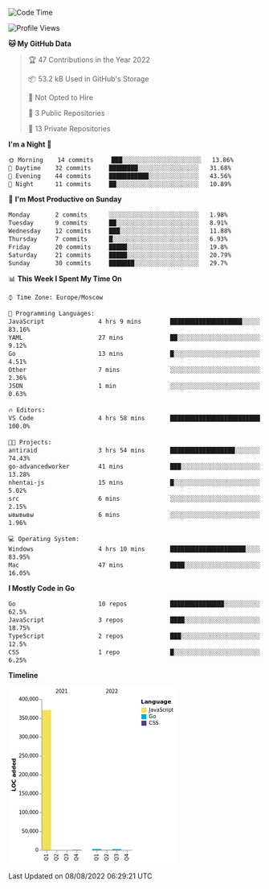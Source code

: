 <!--START_SECTION:waka-->
![Code Time](http://img.shields.io/badge/Code%20Time-398%20hrs%2055%20mins-blue)

![Profile Views](http://img.shields.io/badge/Profile%20Views-0-blue)

**🐱 My GitHub Data** 

> 🏆 47 Contributions in the Year 2022
 > 
> 📦 53.2 kB Used in GitHub's Storage 
 > 
> 🚫 Not Opted to Hire
 > 
> 📜 3 Public Repositories 
 > 
> 🔑 13 Private Repositories  
 > 
**I'm a Night 🦉** 

```text
🌞 Morning    14 commits     ███░░░░░░░░░░░░░░░░░░░░░░   13.86% 
🌆 Daytime    32 commits     ████████░░░░░░░░░░░░░░░░░   31.68% 
🌃 Evening    44 commits     ███████████░░░░░░░░░░░░░░   43.56% 
🌙 Night      11 commits     ██░░░░░░░░░░░░░░░░░░░░░░░   10.89%

```
📅 **I'm Most Productive on Sunday** 

```text
Monday       2 commits      ░░░░░░░░░░░░░░░░░░░░░░░░░   1.98% 
Tuesday      9 commits      ██░░░░░░░░░░░░░░░░░░░░░░░   8.91% 
Wednesday    12 commits     ███░░░░░░░░░░░░░░░░░░░░░░   11.88% 
Thursday     7 commits      █░░░░░░░░░░░░░░░░░░░░░░░░   6.93% 
Friday       20 commits     █████░░░░░░░░░░░░░░░░░░░░   19.8% 
Saturday     21 commits     █████░░░░░░░░░░░░░░░░░░░░   20.79% 
Sunday       30 commits     ███████░░░░░░░░░░░░░░░░░░   29.7%

```


📊 **This Week I Spent My Time On** 

```text
⌚︎ Time Zone: Europe/Moscow

💬 Programming Languages: 
JavaScript               4 hrs 9 mins        ████████████████████░░░░░   83.16% 
YAML                     27 mins             ██░░░░░░░░░░░░░░░░░░░░░░░   9.12% 
Go                       13 mins             █░░░░░░░░░░░░░░░░░░░░░░░░   4.51% 
Other                    7 mins              ░░░░░░░░░░░░░░░░░░░░░░░░░   2.36% 
JSON                     1 min               ░░░░░░░░░░░░░░░░░░░░░░░░░   0.63%

🔥 Editors: 
VS Code                  4 hrs 58 mins       █████████████████████████   100.0%

🐱‍💻 Projects: 
antiraid                 3 hrs 54 mins       ██████████████████░░░░░░░   74.43% 
go-advancedworker        41 mins             ███░░░░░░░░░░░░░░░░░░░░░░   13.28% 
nhentai-js               15 mins             █░░░░░░░░░░░░░░░░░░░░░░░░   5.02% 
src                      6 mins              ░░░░░░░░░░░░░░░░░░░░░░░░░   2.15% 
ывывывы                  6 mins              ░░░░░░░░░░░░░░░░░░░░░░░░░   1.96%

💻 Operating System: 
Windows                  4 hrs 10 mins       █████████████████████░░░░   83.95% 
Mac                      47 mins             ████░░░░░░░░░░░░░░░░░░░░░   16.05%

```

**I Mostly Code in Go** 

```text
Go                       10 repos            ███████████████░░░░░░░░░░   62.5% 
JavaScript               3 repos             ████░░░░░░░░░░░░░░░░░░░░░   18.75% 
TypeScript               2 repos             ███░░░░░░░░░░░░░░░░░░░░░░   12.5% 
CSS                      1 repo              █░░░░░░░░░░░░░░░░░░░░░░░░   6.25%

```


**Timeline**

![Chart not found](https://raw.githubusercontent.com/jeezft/jeezft/main/charts/bar_graph.png) 


 Last Updated on 08/08/2022 06:29:21 UTC
<!--END_SECTION:waka-->
